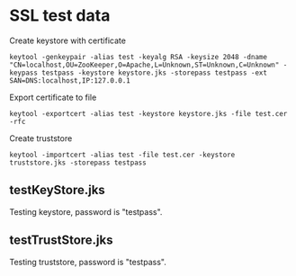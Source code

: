 SSL test data
===================

Create keystore with certificate
```
keytool -genkeypair -alias test -keyalg RSA -keysize 2048 -dname "CN=localhost,OU=ZooKeeper,O=Apache,L=Unknown,ST=Unknown,C=Unknown" -keypass testpass -keystore keystore.jks -storepass testpass -ext SAN=DNS:localhost,IP:127.0.0.1
```

Export certificate to file
```
keytool -exportcert -alias test -keystore keystore.jks -file test.cer -rfc
```

Create truststore
```
keytool -importcert -alias test -file test.cer -keystore truststore.jks -storepass testpass
```

testKeyStore.jks
---
Testing keystore, password is "testpass".

testTrustStore.jks
---
Testing truststore, password is "testpass".
